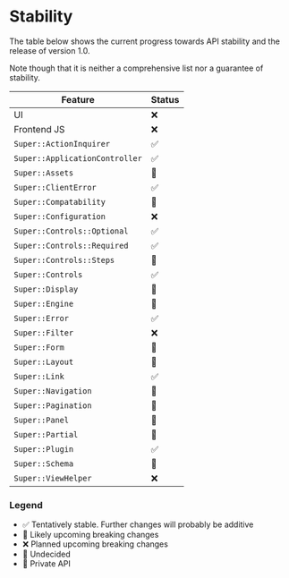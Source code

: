 # Stability

The table below shows the current progress towards API stability and the release
of version 1.0.

Note though that it is neither a comprehensive list nor a guarantee of
stability.


<table>
<thead>
<tr><th>Feature</th><th>Status</th></tr>
</thead>
<tbody>
<tr><td>UI</td>                                             <td>❌</td></tr>
<tr><td>Frontend JS</td>                                    <td>❌</td></tr>
<tr><td><code>Super::ActionInquirer</code></td>             <td>✅</td></tr>
<tr><td><code>Super::ApplicationController</code></td>      <td>✅</td></tr>
<tr><td><code>Super::Assets</code></td>                     <td>🚧</td></tr>
<tr><td><code>Super::ClientError</code></td>                <td>✅</td></tr>
<tr><td><code>Super::Compatability</code></td>              <td>🙈</td></tr>
<tr><td><code>Super::Configuration</code></td>              <td>❌</td></tr>
<tr><td><code>Super::Controls::Optional</code></td>         <td>✅</td></tr>
<tr><td><code>Super::Controls::Required</code></td>         <td>✅</td></tr>
<tr><td><code>Super::Controls::Steps</code></td>            <td>🤔</td></tr>
<tr><td><code>Super::Controls</code></td>                   <td>✅</td></tr>
<tr><td><code>Super::Display</code></td>                    <td>🤔</td></tr>
<tr><td><code>Super::Engine</code></td>                     <td>🙈</td></tr>
<tr><td><code>Super::Error</code></td>                      <td>✅</td></tr>
<tr><td><code>Super::Filter</code></td>                     <td>❌</td></tr>
<tr><td><code>Super::Form</code></td>                       <td>🤔</td></tr>
<tr><td><code>Super::Layout</code></td>                     <td>🤔</td></tr>
<tr><td><code>Super::Link</code></td>                       <td>✅</td></tr>
<tr><td><code>Super::Navigation</code></td>                 <td>🤔</td></tr>
<tr><td><code>Super::Pagination</code></td>                 <td>🤔</td></tr>
<tr><td><code>Super::Panel</code></td>                      <td>🤔</td></tr>
<tr><td><code>Super::Partial</code></td>                    <td>🤔</td></tr>
<tr><td><code>Super::Plugin</code></td>                     <td>✅</td></tr>
<tr><td><code>Super::Schema</code></td>                     <td>🚧</td></tr>
<tr><td><code>Super::ViewHelper</code></td>                 <td>❌</td></tr>
</tbody>
</table>


### Legend

* ✅ Tentatively stable. Further changes will probably be additive
* 🚧 Likely upcoming breaking changes
* ❌ Planned upcoming breaking changes
* 🤔 Undecided
* 🙈 Private API
